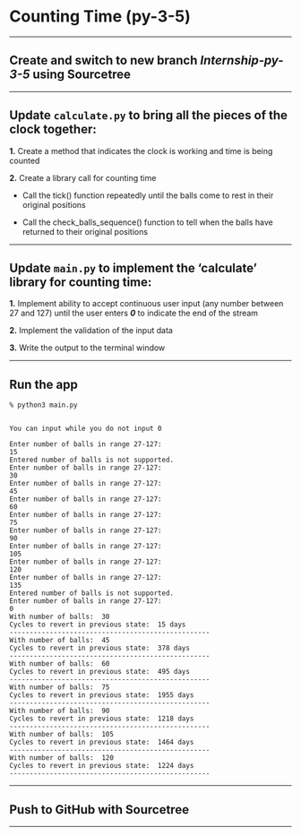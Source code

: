 # Counting Time (py-3-5)  
  
---  
  
## Create and switch to new branch ***Internship-py-3-5*** using Sourcetree  
  
___  
  
## Update `calculate.py` to bring all the pieces of the clock together:  
  
**1.** Create a method that indicates the clock is working and time is being counted  
  
**2.** Create a library call for counting time  
  
- Call the tick() function repeatedly until the balls come to rest in their original positions  
  
- Call the check_balls_sequence() function to tell when the balls have returned to their original positions  
  
---  
  
## Update `main.py` to implement the ‘calculate’ library for counting time:  
  
**1.** Implement ability to accept continuous user input (any number between 27 and 127) until the user enters ***0*** to indicate the end of the stream  
  
**2.** Implement the validation of the input data  
  
**3.** Write the output to the terminal window  
  
___  
  
## Run the app  
  
`% python3 main.py`  
```

You can input while you do not input 0

Enter number of balls in range 27-127:
15
Entered number of balls is not supported.
Enter number of balls in range 27-127:
30
Enter number of balls in range 27-127:
45
Enter number of balls in range 27-127:
60
Enter number of balls in range 27-127:
75
Enter number of balls in range 27-127:
90
Enter number of balls in range 27-127:
105
Enter number of balls in range 27-127:
120
Enter number of balls in range 27-127:
135
Entered number of balls is not supported.
Enter number of balls in range 27-127:
0
With number of balls:  30
Cycles to revert in previous state:  15 days 
--------------------------------------------------
With number of balls:  45
Cycles to revert in previous state:  378 days 
--------------------------------------------------
With number of balls:  60
Cycles to revert in previous state:  495 days 
--------------------------------------------------
With number of balls:  75
Cycles to revert in previous state:  1955 days 
--------------------------------------------------
With number of balls:  90
Cycles to revert in previous state:  1218 days 
--------------------------------------------------
With number of balls:  105
Cycles to revert in previous state:  1464 days 
--------------------------------------------------
With number of balls:  120
Cycles to revert in previous state:  1224 days 
--------------------------------------------------  
```  
  
---  
  
## Push to GitHub with Sourcetree  
  
---  

